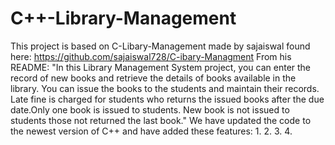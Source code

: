 # C++-Library-Management
This project is based on C-Libary-Management made by sajaiswal found here: https://github.com/sajaiswal728/C-ibary-Managment
From his README:
"In this Library Management System project, you can enter the record of new books and retrieve the details of books available in the library. You can issue the books to the students and maintain their records. Late fine is charged for students who returns the issued books after the due date.Only one book is issued to students. New book is not issued to students those not returned the last book."
We have updated the code to the newest version of C++ and have added these features:
1.
2.
3.
4.
